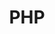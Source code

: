 ---
title: "PHP"
thumbnail: '/images/categories/Category-PHP.png'
thumbnailAlt: "PHP logo"
rangeHaut: false
rangeBas: true
---